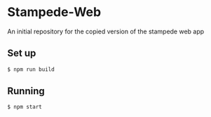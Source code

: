 # Stampede-Web

An initial repository for the copied version of the stampede web app

## Set up

```bash
$ npm run build
```

## Running

```bash
$ npm start
```
